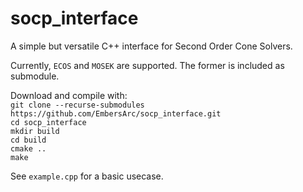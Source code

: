 # socp_interface

A simple but versatile C++ interface for Second Order Cone Solvers.

Currently, `ECOS` and `MOSEK` are supported. The former is included as submodule.

Download and compile with:  
`git clone --recurse-submodules https://github.com/EmbersArc/socp_interface.git`  
`cd socp_interface`  
`mkdir build`  
`cd build`  
`cmake ..`  
`make`  

See `example.cpp` for a basic usecase.